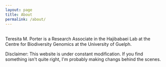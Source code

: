 ```yaml
---
layout: page
title: About
permalink: /about/
---
```

<br>Teresita M. Porter is a Research Associate in the Hajibabaei Lab at the Centre for Biodiversity Genomics at the University of Guelph.

Disclaimer:  This website is under constant modification.  If you find something isn't quite right, I'm probably making changs behind the scenes.
